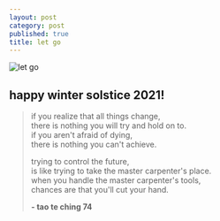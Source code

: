 ```yaml
---
layout: post
category: post
published: true
title: let go
---
```

![let go](/media/let-go.png)


## happy winter solstice 2021!

>if you realize that all things change,  
>there is nothing you will try and hold on to.  
>if you aren't afraid of dying,  
>there is nothing you can't achieve.  
>  
>trying to control the future,  
>is like trying to take the master carpenter's place.  
>when you handle the master carpenter's tools,  
>chances are that you'll cut your hand.  
>
>**- tao te ching 74**